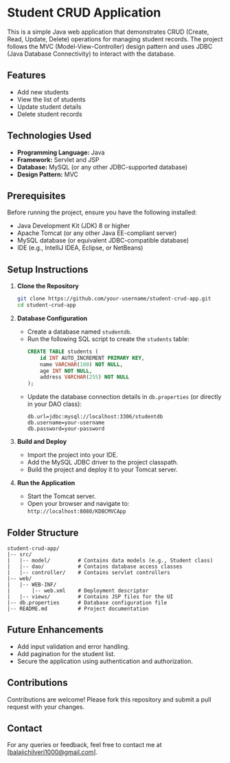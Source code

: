 # Student CRUD Application

This is a simple Java web application that demonstrates CRUD (Create, Read, Update, Delete) operations for managing student records. The project follows the MVC (Model-View-Controller) design pattern and uses JDBC (Java Database Connectivity) to interact with the database.

## Features

- Add new students
- View the list of students
- Update student details
- Delete student records

## Technologies Used

- **Programming Language:** Java
- **Framework:** Servlet and JSP
- **Database:** MySQL (or any other JDBC-supported database)
- **Design Pattern:** MVC

## Prerequisites

Before running the project, ensure you have the following installed:

- Java Development Kit (JDK) 8 or higher
- Apache Tomcat (or any other Java EE-compliant server)
- MySQL database (or equivalent JDBC-compatible database)
- IDE (e.g., IntelliJ IDEA, Eclipse, or NetBeans)

## Setup Instructions

1. **Clone the Repository**
   ```bash
   git clone https://github.com/your-username/student-crud-app.git
   cd student-crud-app
   ```

2. **Database Configuration**
   - Create a database named `studentdb`.
   - Run the following SQL script to create the `students` table:
     ```sql
     CREATE TABLE students (
         id INT AUTO_INCREMENT PRIMARY KEY,
         name VARCHAR(100) NOT NULL,
         age INT NOT NULL,
         address VARCHAR(255) NOT NULL
     );
     ```
   - Update the database connection details in `db.properties` (or directly in your DAO class):
     ```properties
     db.url=jdbc:mysql://localhost:3306/studentdb
     db.username=your-username
     db.password=your-password
     ```

3. **Build and Deploy**
   - Import the project into your IDE.
   - Add the MySQL JDBC driver to the project classpath.
   - Build the project and deploy it to your Tomcat server.

4. **Run the Application**
   - Start the Tomcat server.
   - Open your browser and navigate to: `http://localhost:8080/KDBCMVCApp`

## Folder Structure

```
student-crud-app/
|-- src/
|   |-- model/         # Contains data models (e.g., Student class)
|   |-- dao/           # Contains database access classes
|   |-- controller/    # Contains servlet controllers
|-- web/
|   |-- WEB-INF/
|       |-- web.xml    # Deployment descriptor
|   |-- views/         # Contains JSP files for the UI
|-- db.properties      # Database configuration file
|-- README.md          # Project documentation
```

## Future Enhancements

- Add input validation and error handling.
- Add pagination for the student list.
- Secure the application using authentication and authorization.

## Contributions

Contributions are welcome! Please fork this repository and submit a pull request with your changes.

## Contact

For any queries or feedback, feel free to contact me at [balajichilveri1000@gmail.com].

